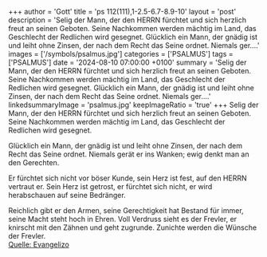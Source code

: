 +++
author = 'Gott'
title = 'ps 112(111),1-2.5-6.7-8.9-10'
layout = 'post'
description = 'Selig der Mann, der den HERRN fürchtet  und sich herzlich freut an seinen Geboten. Seine Nachkommen werden mächtig im Land,  das Geschlecht der Redlichen wird gesegnet.  Glücklich ein Mann, der gnädig ist und leiht ohne Zinsen,  der nach dem Recht das Seine ordnet. Niemals ger....'
images = ['/symbols/psalmus.jpg']
categories = ['PSALMUS']
tags = ['PSALMUS']
date = '2024-08-10 07:00:00 +0100'
summary = 'Selig der Mann, der den HERRN fürchtet  und sich herzlich freut an seinen Geboten. Seine Nachkommen werden mächtig im Land,  das Geschlecht der Redlichen wird gesegnet.  Glücklich ein Mann, der gnädig ist und leiht ohne Zinsen,  der nach dem Recht das Seine ordnet. Niemals ger....'
linkedsummaryImage = 'psalmus.jpg'
keepImageRatio = 'true'
+++
Selig der Mann, der den HERRN fürchtet 
und sich herzlich freut an seinen Geboten.
Seine Nachkommen werden mächtig im Land, 
das Geschlecht der Redlichen wird gesegnet.

Glücklich ein Mann, der gnädig ist und leiht ohne Zinsen, 
der nach dem Recht das Seine ordnet.
Niemals gerät er ins Wanken; 
ewig denkt man an den Gerechten.<!--more-->

Er fürchtet sich nicht vor böser Kunde, 
sein Herz ist fest, auf den HERRN vertraut er.
Sein Herz ist getrost, er fürchtet sich nicht, 
er wird herabschauen auf seine Bedränger.

Reichlich gibt er den Armen, 
seine Gerechtigkeit hat Bestand für immer, 
seine Macht steht hoch in Ehren.
Voll Verdruss sieht es der Frevler,
er knirscht mit den Zähnen und geht zugrunde.
Zunichte werden die Wünsche der Frevler.<br> [Quelle: Evangelizo](https://evangeliumtagfuertag.org/DE/gospel)